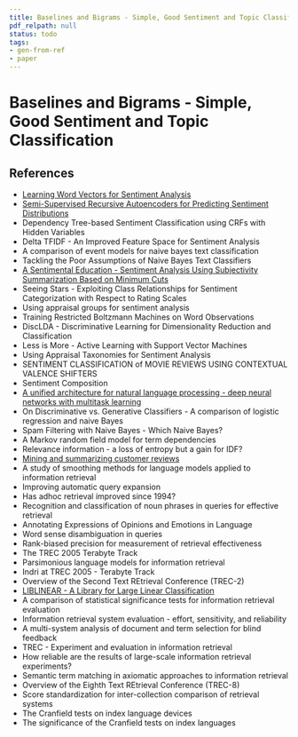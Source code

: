 ```yaml
---
title: Baselines and Bigrams - Simple, Good Sentiment and Topic Classification
pdf_relpath: null
status: todo
tags:
- gen-from-ref
- paper
---
```


# Baselines and Bigrams - Simple, Good Sentiment and Topic Classification

## References

- [Learning Word Vectors for Sentiment Analysis](./learning-word-vectors-for-sentiment-analysis.md)
- [Semi-Supervised Recursive Autoencoders for Predicting Sentiment Distributions](./semi-supervised-recursive-autoencoders-for-predicting-sentiment-distributions.md)
- Dependency Tree-based Sentiment Classification using CRFs with Hidden Variables
- Delta TFIDF - An Improved Feature Space for Sentiment Analysis
- A comparison of event models for naive bayes text classification
- Tackling the Poor Assumptions of Naive Bayes Text Classifiers
- [A Sentimental Education - Sentiment Analysis Using Subjectivity Summarization Based on Minimum Cuts](./a-sentimental-education-sentiment-analysis-using-subjectivity-summarization-based-on-minimum-cuts.md)
- Seeing Stars - Exploiting Class Relationships for Sentiment Categorization with Respect to Rating Scales
- Using appraisal groups for sentiment analysis
- Training Restricted Boltzmann Machines on Word Observations
- DiscLDA - Discriminative Learning for Dimensionality Reduction and Classification
- Less is More - Active Learning with Support Vector Machines
- Using Appraisal Taxonomies for Sentiment Analysis
- SENTIMENT CLASSIFICATION of MOVIE REVIEWS USING CONTEXTUAL VALENCE SHIFTERS
- Sentiment Composition
- [A unified architecture for natural language processing - deep neural networks with multitask learning](./a-unified-architecture-for-natural-language-processing-deep-neural-networks-with-multitask-learning.md)
- On Discriminative vs. Generative Classifiers - A comparison of logistic regression and naive Bayes
- Spam Filtering with Naive Bayes - Which Naive Bayes?
- A Markov random field model for term dependencies
- Relevance information - a loss of entropy but a gain for IDF?
- [Mining and summarizing customer reviews](./mining-and-summarizing-customer-reviews.md)
- A study of smoothing methods for language models applied to information retrieval
- Improving automatic query expansion
- Has adhoc retrieval improved since 1994?
- Recognition and classification of noun phrases in queries for effective retrieval
- Annotating Expressions of Opinions and Emotions in Language
- Word sense disambiguation in queries
- Rank-biased precision for measurement of retrieval effectiveness
- The TREC 2005 Terabyte Track
- Parsimonious language models for information retrieval
- Indri at TREC 2005 - Terabyte Track
- Overview of the Second Text REtrieval Conference (TREC-2)
- [LIBLINEAR - A Library for Large Linear Classification](./liblinear-a-library-for-large-linear-classification.md)
- A comparison of statistical significance tests for information retrieval evaluation
- Information retrieval system evaluation - effort, sensitivity, and reliability
- A multi-system analysis of document and term selection for blind feedback
- TREC - Experiment and evaluation in information retrieval
- How reliable are the results of large-scale information retrieval experiments?
- Semantic term matching in axiomatic approaches to information retrieval
- Overview of the Eighth Text REtrieval Conference (TREC-8)
- Score standardization for inter-collection comparison of retrieval systems
- The Cranfield tests on index language devices
- The significance of the Cranfield tests on index languages
